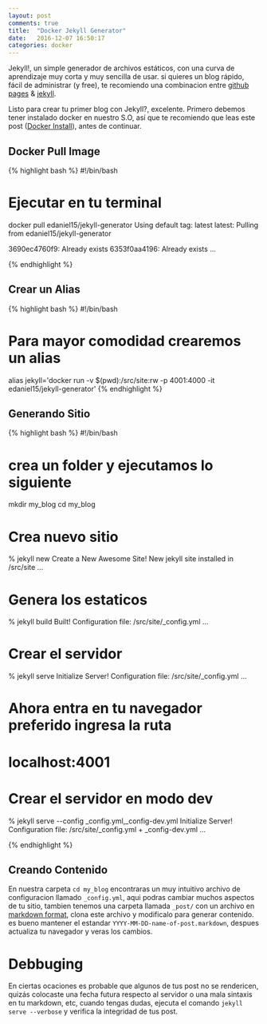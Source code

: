 ```yaml
---
layout: post
comments: true
title:  "Docker Jekyll Generator"
date:   2016-12-07 16:50:17
categories: docker
---
```


Jekyll!, un simple generador de archivos estáticos, con una curva de aprendizaje muy corta y muy sencilla de usar. si quieres un blog rápido, fácil de administrar (y free), te recomiendo una combinacion entre [github pages](https://help.github.com/articles/setting-up-your-github-pages-site-locally-with-jekyll/) & [jekyll](https://jekyllrb.com).

Listo para crear tu primer blog con Jekyll?, excelente. Primero debemos tener instalado docker en nuestro S.O, así que te recomiendo que leas este post ([Docker Install](/docker/2016/12/07/docker-install/)), antes de continuar.

## Docker Pull Image

{% highlight bash %}
#!/bin/bash

# Ejecutar en tu terminal
docker pull edaniel15/jekyll-generator
Using default tag: latest
latest: Pulling from edaniel15/jekyll-generator

3690ec4760f9: Already exists
6353f0aa4196: Already exists ...  

{% endhighlight %}


## Crear un Alias
{% highlight bash %}
#!/bin/bash

# Para mayor comodidad crearemos un alias
alias jekyll='docker run -v $(pwd):/src/site:rw -p 4001:4000 -it edaniel15/jekyll-generator'
{% endhighlight %}

## Generando Sitio

{% highlight bash %}
#!/bin/bash

# crea un folder y ejecutamos lo siguiente
mkdir my_blog
cd my_blog

# Crea nuevo sitio
% jekyll new
Create a New Awesome Site!
New jekyll site installed in /src/site ...

# Genera los estaticos
% jekyll build
Built!
Configuration file: /src/site/_config.yml ...

# Crear el servidor
% jekyll serve
Initialize Server!
Configuration file: /src/site/_config.yml ...

# Ahora entra en tu navegador preferido ingresa la ruta
# localhost:4001

# Crear el servidor en modo dev
% jekyll serve --config _config.yml,_config-dev.yml
Initialize Server!
Configuration file: /src/site/_config.yml + _config-dev.yml ...

{% endhighlight %}

## Creando Contenido
En nuestra carpeta `cd my_blog` encontraras un muy intuitivo archivo de
configuracion llamado `_config.yml`, aqui podras cambiar muchos aspectos
de tu sitio, tambien tenemos una carpeta llamada `_post/` con un archivo
en [markdown format](https://github.com/adam-p/markdown-here/wiki/Markdown-Cheatsheet),
clona este archivo y modificalo para generar contenido. es bueno mantener
el estandar `YYYY-MM-DD-name-of-post.markdown`, despues actualiza tu navegador
y veras los cambios.

# Debbuging
En ciertas ocaciones es probable que algunos de tus post no se rendericen, quizás
colocaste una fecha futura respecto al servidor o una mala sintaxis en tu markdown,
etc, cuando tengas dudas, ejecuta el comando `jekyll serve --verbose` y verifica
la integridad de tus post.
